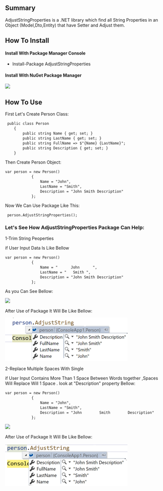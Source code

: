 ## Summary
AdjustStringProperties is a .NET library which find all String Properties in an Object (Model,Dto,Entity) that have Setter and Adjust them.

## How To Install
#### Install With Package Manager Console
- Install-Package AdjustStringProperties

#### Install With NuGet Package Manager
![](https://github.com/ARFarokhi/AdjustStringProperties/blob/master/AdjustStringProperty/AdjustStringProperty/Img/NuGet.png)

## How To Use
First Let's Create Person Class:
```
 public class Person
    {
        public string Name { get; set; }
        public string LastName { get; set; }
        public string FullName => $"{Name} {LastName}";
        public string Description { get; set; }
    }
```    
Then Create Person Object:
```
var person = new Person()
            {
                Name = "John",
                LastName = "Smith",
                Description = "John Smith Description"
            };
```
Now We Can Use Package Like This:
```
 person.AdjustStringProperties();
``` 
### Let's See How AdjustStringProperties Package Can Help:

1-Trim String Peoperties

if User Input Data Is Like Bellow 
```
var person = new Person()
            {
                Name = "      John      ",
                LastName = "   Smith ",
                Description = "John Smith Description"
            };
```
As you Can See Bellow:

<img src="https://github.com/ARFarokhi/AdjustStringProperties/blob/master/AdjustStringProperty/AdjustStringProperty/Img/BeforeTrim.png" width="400px"/>

After Use of Package It Will Be Like Bellow:

<img src="https://github.com/ARFarokhi/AdjustStringProperties/blob/master/AdjustStringProperty/AdjustStringProperty/Img/AfterTrim.png" width="400px"/>

2-Replace Multiple Spaces With Single

if User Input Contains More Than 1 Space Between Words together ,Spaces Will Replace Will 1 Space .
look at "Description" property Bellow:
```
var person = new Person()
            {
                Name = "John",
                LastName = "Smith",
                Description = "John        Smith        Description"
            };
``` 

<img src="https://github.com/ARFarokhi/AdjustStringProperties/blob/master/AdjustStringProperty/AdjustStringProperty/Img/BeforeReplace.png" width="400px"/>

After Use of Package It Will Be Like Bellow:

<img src="https://github.com/ARFarokhi/AdjustStringProperties/blob/master/AdjustStringProperty/AdjustStringProperty/Img/AfterReplace.png" width="400px"/>





